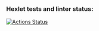 ### Hexlet tests and linter status:
[![Actions Status](https://github.com/dmsiods/python-project-50/actions/workflows/hexlet-check.yml/badge.svg)](https://github.com/dmsiods/python-project-50/actions)